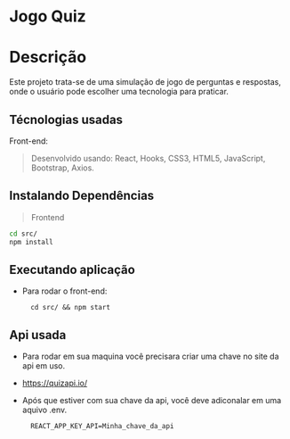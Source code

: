 # Jogo Quiz

# Descrição 
Este projeto trata-se de uma simulação de jogo de perguntas e respostas, onde o usuário pode escolher uma tecnologia para praticar.

## Técnologias usadas

Front-end:
> Desenvolvido usando: React, Hooks, CSS3, HTML5, JavaScript, Bootstrap, Axios.

## Instalando Dependências
> Frontend
```bash
cd src/
npm install
``` 
## Executando aplicação
* Para rodar o front-end:

  ```
    cd src/ && npm start
  ```
  
## Api usada
* Para rodar em sua maquina você precisara criar uma chave no site da api em uso.
* <a>https://quizapi.io/</A>
* Após que estiver com sua chave da api, você deve adiconalar em uma aquivo .env.

  ```
    REACT_APP_KEY_API=Minha_chave_da_api
  ```
